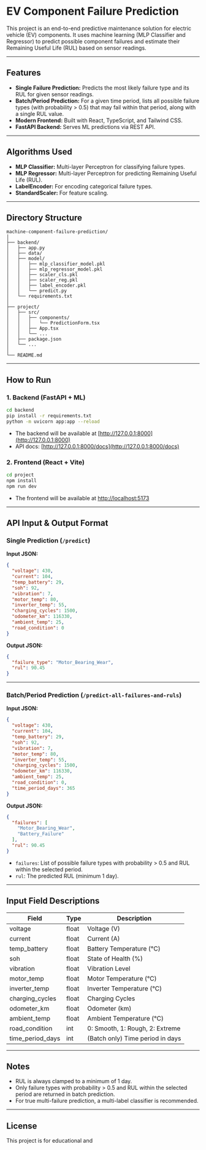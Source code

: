 # EV Component Failure Prediction

This project is an end-to-end predictive maintenance solution for electric vehicle (EV) components. It uses machine learning (MLP Classifier and Regressor) to predict possible component failures and estimate their Remaining Useful Life (RUL) based on sensor readings.

---

## Features

- **Single Failure Prediction:** Predicts the most likely failure type and its RUL for given sensor readings.
- **Batch/Period Prediction:** For a given time period, lists all possible failure types (with probability > 0.5) that may fail within that period, along with a single RUL value.
- **Modern Frontend:** Built with React, TypeScript, and Tailwind CSS.
- **FastAPI Backend:** Serves ML predictions via REST API.

---

## Algorithms Used

- **MLP Classifier:** Multi-layer Perceptron for classifying failure types.
- **MLP Regressor:** Multi-layer Perceptron for predicting Remaining Useful Life (RUL).
- **LabelEncoder:** For encoding categorical failure types.
- **StandardScaler:** For feature scaling.

---

## Directory Structure

```
machine-component-failure-prediction/
│
├── backend/
│   ├── app.py
│   ├── data/
│   ├── model/
│   │   ├── mlp_classifier_model.pkl
│   │   ├── mlp_regressor_model.pkl
│   │   ├── scaler_cls.pkl
│   │   ├── scaler_reg.pkl
│   │   ├── label_encoder.pkl
│   │   └── predict.py
│   └── requirements.txt
│
├── project/
│   ├── src/
│   │   ├── components/
│   │   │   └── PredictionForm.tsx
│   │   ├── App.tsx
│   │   └── ...
│   ├── package.json
│   └── ...
│
└── README.md
```

---

## How to Run

### 1. Backend (FastAPI + ML)

```bash
cd backend
pip install -r requirements.txt
python -m uvicorn app:app --reload
```

- The backend will be available at [http://127.0.0.1:8000](http://127.0.0.1:8000)
- API docs: [http://127.0.0.1:8000/docs](http://127.0.0.1:8000/docs)

### 2. Frontend (React + Vite)

```bash
cd project
npm install
npm run dev
```

- The frontend will be available at [http://localhost:5173](http://localhost:5173)

---

## API Input & Output Format

### **Single Prediction (`/predict`)**

**Input JSON:**
```json
{
  "voltage": 430,
  "current": 104,
  "temp_battery": 29,
  "soh": 92,
  "vibration": 7,
  "motor_temp": 80,
  "inverter_temp": 55,
  "charging_cycles": 1500,
  "odometer_km": 116330,
  "ambient_temp": 25,
  "road_condition": 0
}
```

**Output JSON:**
```json
{
  "failure_type": "Motor_Bearing_Wear",
  "rul": 90.45
}
```

---

### **Batch/Period Prediction (`/predict-all-failures-and-ruls`)**

**Input JSON:**
```json
{
  "voltage": 430,
  "current": 104,
  "temp_battery": 29,
  "soh": 92,
  "vibration": 7,
  "motor_temp": 80,
  "inverter_temp": 55,
  "charging_cycles": 1500,
  "odometer_km": 116330,
  "ambient_temp": 25,
  "road_condition": 0,
  "time_period_days": 365
}
```

**Output JSON:**
```json
{
  "failures": [
    "Motor_Bearing_Wear",
    "Battery_Failure"
  ],
  "rul": 90.45
}
```
- `failures`: List of possible failure types with probability > 0.5 and RUL within the selected period.
- `rul`: The predicted RUL (minimum 1 day).

---

## Input Field Descriptions

| Field            | Type    | Description                        |
|------------------|---------|------------------------------------|
| voltage          | float   | Voltage (V)                        |
| current          | float   | Current (A)                        |
| temp_battery     | float   | Battery Temperature (°C)           |
| soh              | float   | State of Health (%)                |
| vibration        | float   | Vibration Level                    |
| motor_temp       | float   | Motor Temperature (°C)             |
| inverter_temp    | float   | Inverter Temperature (°C)          |
| charging_cycles  | float   | Charging Cycles                    |
| odometer_km      | float   | Odometer (km)                      |
| ambient_temp     | float   | Ambient Temperature (°C)           |
| road_condition   | int     | 0: Smooth, 1: Rough, 2: Extreme    |
| time_period_days | int     | (Batch only) Time period in days   |

---

## Notes

- RUL is always clamped to a minimum of 1 day.
- Only failure types with probability > 0.5 and RUL within the selected period are returned in batch prediction.
- For true multi-failure prediction, a multi-label classifier is recommended.

---

## License

This project is for educational and
